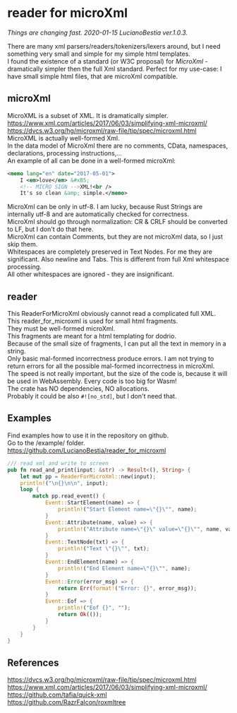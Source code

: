 # reader for microXml

*Things are changing fast. 2020-01-15 LucianoBestia ver.1.0.3.*  

There are many xml parsers/readers/tokenizers/lexers around, but I need something very small and simple for my simple html templates.  
I found the existence of a standard (or W3C proposal) for *MicroXml* - dramatically simpler then the full Xml standard. Perfect for my use-case: I have small simple html files, that are microXml compatible.  

## microXml

MicroXML is a subset of XML. It is dramatically simpler.  
<https://www.xml.com/articles/2017/06/03/simplifying-xml-microxml/>  
<https://dvcs.w3.org/hg/microxml/raw-file/tip/spec/microxml.html>  
MicroXML is actually well-formed Xml.  
In the data model of MicroXml there are no comments, CData, namespaces, declarations, processing instructions,...  
An example of all can be done in a well-formed microXml:  

```xml
<memo lang="en" date="2017-05-01">
    I <em>love</em> &#xB5;
    <!-- MICRO SIGN -->XML!<br />
    It's so clean &amp; simple.</memo>
```

MicroXml can be only in utf-8. I am lucky, because Rust Strings are internally utf-8 and are automatically checked for correctness.  
MicroXml should go through normalization: CR & CRLF should be converted to LF, but I don't do that here.  
MicroXml can contain Comments, but they are not microXml data, so I just skip them.  
Whitespaces are completely preserved in Text Nodes. For me they are significant. Also newline and Tabs. This is different from full Xml whitespace processing.  
All other whitespaces are ignored - they are insignificant.  

## reader

This ReaderForMicroXml obviously cannot read a complicated full XML.  
This reader_for_microxml is used for small html fragments.  
They must be well-formed microXml.  
This fragments are meant for a html templating for dodrio.  
Because of the small size of fragments, I can put all the text in memory in a string.  
Only basic mal-formed incorrectness produce errors. I am not trying to return errors for all the possible mal-formed incorrectness in microXml.  
The speed is not really important, but the size of the code is, because it will be used in WebAssembly. Every code is too big for Wasm!  
The crate has NO dependencies, NO allocations.  
Probably it could be also `#![no_std]`, but I don't need that.  

## Examples

Find examples how to use it in the repository on github.  
Go to the /example/ folder.  
<https://github.com/LucianoBestia/reader_for_microxml>  

```rust
/// read xml and write to screen
pub fn read_and_print(input: &str) -> Result<(), String> {
    let mut pp = ReaderForMicroXml::new(input);
    println!("\n{}\n\n", input);
    loop {
        match pp.read_event() {
            Event::StartElement(name) => {
                println!("Start Element name=\"{}\"", name);
            }
            Event::Attribute(name, value) => {
                println!("Attribute name=\"{}\" value=\"{}\"", name, value);
            }
            Event::TextNode(txt) => {
                println!("Text \"{}\"", txt);
            }
            Event::EndElement(name) => {
                println!("End Element name=\"{}\"", name);
            }
            Event::Error(error_msg) => {
                return Err(format!("Error: {}", error_msg));
            }
            Event::Eof => {
                println!("Eof {}", "");
                return Ok(());
            }
        }
    }
}
```

## References

<https://dvcs.w3.org/hg/microxml/raw-file/tip/spec/microxml.html>  
<https://www.xml.com/articles/2017/06/03/simplifying-xml-microxml/>  
<https://github.com/tafia/quick-xml>  
<https://github.com/RazrFalcon/roxmltree>  
